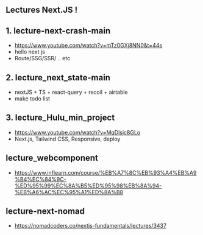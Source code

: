 ## Lectures Next.JS !

## 1. lecture-next-crash-main

- https://www.youtube.com/watch?v=mTz0GXj8NN0&t=44s
- hello next js
- Route/SSG/SSR/ .. etc

## 2. lecture_next_state-main

- nextJS + TS + react-query + recoil + airtable
- make todo list

## 3. lecture_Hulu_min_project

- https://www.youtube.com/watch?v=MqDlsjc8GLo
- Next.js, Tailwind CSS, Responsive, deploy

## lecture_webcomponent

- https://www.inflearn.com/course/%EB%A7%8C%EB%93%A4%EB%A9%B4%EC%84%9C-%ED%95%99%EC%8A%B5%ED%95%98%EB%8A%94-%EB%A6%AC%EC%95%A1%ED%8A%B8

## lecture-next-nomad

- https://nomadcoders.co/nextjs-fundamentals/lectures/3437
